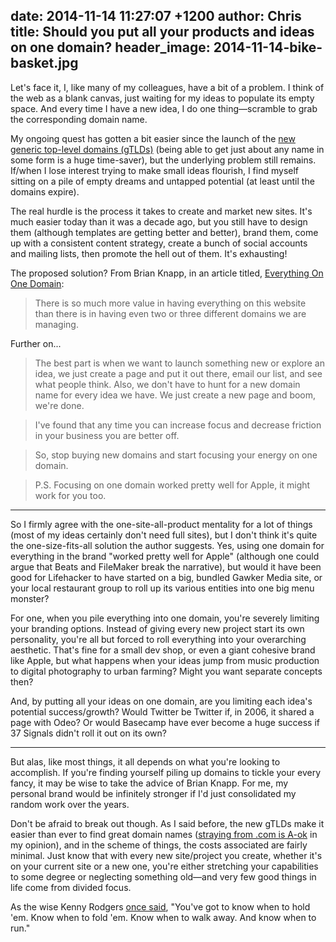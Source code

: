 date: 2014-11-14 11:27:07 +1200
author: Chris
title: Should you put all your products and ideas on one domain?
header_image: 2014-11-14-bike-basket.jpg
----

<!-- excerpt -->

Let's face it, I, like many of my colleagues, have a bit of a problem. I think of the web as a blank canvas, just waiting for my ideas to populate its empty space. And every time I have a new idea, I do one thing—scramble to grab the corresponding domain name. 

My ongoing quest has gotten a bit easier since the launch of the [new generic top-level domains (gTLDs)](https://iwantmyname.com/domains/new-gtld-domain-extensions) (being able to get just about any name in some form is a huge time-saver), but the underlying problem still remains. If/when I lose interest trying to make small ideas flourish, I find myself sitting on a pile of empty dreams and untapped potential (at least until the domains expire). 

The real hurdle is the process it takes to create and market new sites. It's much easier today than it was a decade ago, but you still have to design them (although templates are getting better and better), brand them, come up with a consistent content strategy, create a bunch of social accounts and mailing lists, then promote the hell out of them. It's exhausting! 

The proposed solution? From Brian Knapp, in an article titled, [Everything On One Domain](http://retromocha.com/learn/put-everything-on-one-domain/):

>There is so much more value in having everything on this website than there is in having even two or three different domains we are managing.

Further on...

>The best part is when we want to launch something new or explore an idea, we just create a page and put it out there, email our list, and see what people think. Also, we don't have to hunt for a new domain name for every idea we have. We just create a new page and boom, we're done.

>I've found that any time you can increase focus and decrease friction in your business you are better off.

>So, stop buying new domains and start focusing your energy on one domain.

>P.S. Focusing on one domain worked pretty well for Apple, it might work for you too.

<!-- /excerpt -->

***

So I firmly agree with the one-site-all-product mentality for a lot of things (most of my ideas certainly don't need full sites), but I don't think it's quite the one-size-fits-all solution the author suggests. Yes, using one domain for everything in the brand "worked pretty well for Apple" (although one could argue that Beats and FileMaker break the narrative), but would it have been good for Lifehacker to have started on a big, bundled Gawker Media site, or your local restaurant group to roll up its various entities into one big menu monster?

For one, when you pile everything into one domain, you're severely limiting your branding options. Instead of giving every new project start its own personality, you're all but forced to roll everything into your overarching aesthetic. That's fine for a small dev shop, or even a giant cohesive brand like Apple, but what happens when your ideas jump from music production to digital photography to urban farming? Might you want separate concepts then?

And, by putting all your ideas on one domain, are you limiting each idea's potential success/growth? Would Twitter be Twitter if, in 2006, it shared a page with Odeo? Or would Basecamp have ever become a huge success if 37 Signals didn't roll it out on its own?

***

But alas, like most things, it all depends on what you're looking to accomplish. If you're finding yourself piling up domains to tickle your every fancy, it may be wise to take the advice of Brian Knapp. For me, my personal brand would be infinitely stronger if I'd just consolidated my random work over the years. 

Don't be afraid to break out though. As I said before, the new gTLDs make it easier than ever to find great domain names ([straying from .com is A-ok](https://iwantmyname.com/blog/2014/10/do-domain-extensions-really-matter-anymore.html) in my opinion), and in the scheme of things, the costs associated are fairly minimal. Just know that with every new site/project you create, whether it's on your current site or a new one, you're either stretching your capabilities to some degree or neglecting something old—and very few good things in life come from divided focus.

As the wise Kenny Rodgers [once said](https://www.youtube.com/watch?v=kn481KcjvMo), "You've got to know when to hold 'em. Know when to fold 'em. Know when to walk away. And know when to run."

